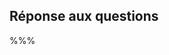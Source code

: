 <!-- .slide: data-background-image="images/watch.png" data-background-size="600px" class="chapter" -->

## Réponse aux questions

%%%

